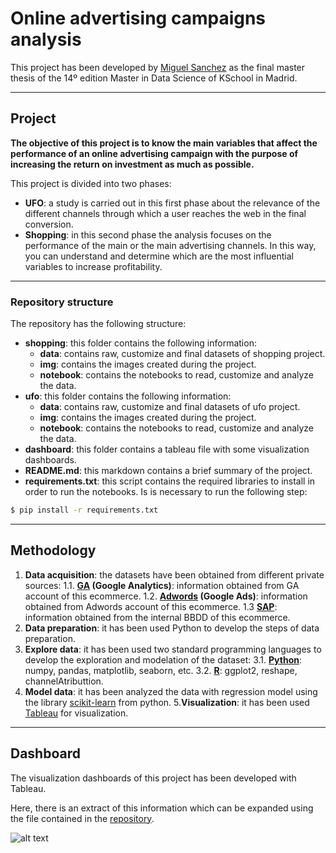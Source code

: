 # Online advertising campaigns analysis
This project has been developed by [Miguel Sanchez](https://www.linkedin.com/in/miguel-sanchez-botella-47b17b78/) as the final master thesis of the 14º edition Master in Data Science of KSchool in Madrid.


----------------------------------------------------------------------------------------------------------------------
## Project

**The objective of this project is to know the main variables that affect the performance of an online advertising campaign with the purpose of increasing the return on investment as much as possible.**

This project is divided into two phases:
- **UFO**: a study is carried out in this first phase about the relevance of the different channels through which a user reaches the web in the final conversion.
- **Shopping**: in this second phase the analysis focuses on the performance of the main or the main advertising channels. In this way, you can understand and determine which are the most influential variables to increase profitability.



----------------------------------------------------------------------------------------------------------------------
### Repository structure
The repository has the following structure:
- **shopping**: this folder contains the following information:
    - **data**: contains raw, customize and final datasets of shopping project.
    - **img**: contains the images created during the project.
    - **notebook**: contains the notebooks to read, customize and analyze the data.
- **ufo**: this folder contains the following information:
    - **data**: contains raw, customize and final datasets of ufo project.
    - **img**: contains the images created during the project.
    - **notebook**: contains the notebooks to read, customize and analyze the data.
- **dashboard**: this folder contains a tableau file with some visualization dashboards. 
- **README.md**: this markdown contains a brief summary of the project.
- **requirements.txt**: this script contains the required libraries to install in order to run the notebooks. Is is necessary to run the following step:
```sh
$ pip install -r requirements.txt
```


----------------------------------------------------------------------------------------------------------------------
## Methodology

1. **Data acquisition**: the datasets have been obtained from different private sources:
    1.1. **[GA](https://analytics.google.com/analytics/web/#/) (Google Analytics)**: information obtained from GA account of this ecommerce.
    1.2. **[Adwords](https://ads.google.com) (Google Ads)**: information obtained from Adwords account of this ecommerce.
    1.3 **[SAP](https://www.sap.com/)**: information obtained from the internal BBDD of this ecommerce.
2. **Data preparation**: it has been used Python to develop the steps of data preparation.
3. **Explore data**: it has been used two standard programming languages to develop the exploration and modelation of the dataset:
    3.1. **[Python](https://www.python.org/)**: numpy, pandas, matplotlib, seaborn, etc.
    3.2. **[R](https://www.r-project.org/)**: ggplot2, reshape, channelAtributtion.
4. **Model data**: it has been analyzed the data with regression model using the library [scikit-learn](https://scikit-learn.org/stable/) from python.
5.**Visualization**: it has been used [Tableau](https://www.tableau.com/) for visualization.

  
  
----------------------------------------------------------------------------------------------------------------------
## Dashboard
The visualization dashboards of this project has been developed with Tableau.

Here, there is an extract of this information which can be expanded using the file contained in the [repository](https://github.com/trimiguel/tfm/dashboard).


![alt text](https://github.com/trimiguel/tfm/dashboard/Result_of_Model.png)



